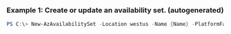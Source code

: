 
### Example 1: Create or update an availability set. (autogenerated)
```powershell
PS C:\> New-AzAvailabilitySet -Location westus -Name {Name} -PlatformFaultDomainCount {PlatformFaultDomainCount} -PlatformUpdateDomainCount {PlatformUpdateDomainCount} -ResourceGroupName MyResourceGroup -Sku {Sku}


